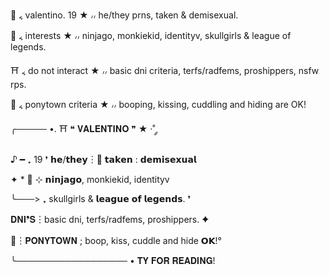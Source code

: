 🥢 ៹ valentino. 19 ★ ៸៸ he/they prns, taken & demisexual.

🏮 ៹ interests ★ ៸៸ ninjago, monkiekid, identityv, skullgirls & league of legends. 

⛩️ ៹ do not interact ★ ៸៸ basic dni criteria, terfs/radfems, proshippers, nsfw rps.

🧧 ៹ ponytown criteria ★ ៸៸ booping, kissing, cuddling and hiding are OK! 


╭───── •. ⛩️ ❝ 𝐕𝐀𝐋𝐄𝐍𝐓𝐈𝐍𝐎 ❞ ★ ·˚ ༘ 

♪ ━ ₊ 19 ❜ 𝗵𝗲/𝘁𝗵𝗲𝘆︙🏮 𝘁𝗮𝗸𝗲𝗻 : 𝗱𝗲𝗺𝗶𝘀𝗲𝘅𝘂𝗮𝗹 

✦ * 🥢 ⊹ 𝗻𝗶𝗻𝗷𝗮𝗴𝗼, monkiekid, identityv 

╰───> ₊ skullgirls & 𝗹𝗲𝗮𝗴𝘂𝗲 𝗼𝗳 𝗹𝗲𝗴𝗲𝗻𝗱𝘀. ❜

𝐃𝐍𝐈❜𝐒︙basic dni, terfs/radfems, proshippers. ✦ 

🧧︙𝐏𝐎𝐍𝐘𝐓𝐎𝐖𝐍 ; boop, kiss, cuddle and hide 𝗢𝗞!°

╰────────────────── • 𝐓𝐘 𝐅𝐎𝐑 𝐑𝐄𝐀𝐃𝐈𝐍𝐆!
